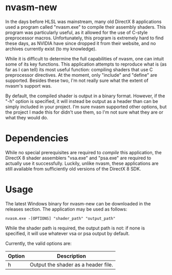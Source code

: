 # nvasm-new
In the days before HLSL was mainstream, many old DirectX 8 applications used a program called "nvasm.exe" to compile their assembly shaders. This program was particularly useful, as it allowed for the use of C-style preprocessor macros. Unfortunately, this program is extremely hard to find these days, as NVIDIA have since dropped it from their website, and no archives currently exist (to my knowledge).

While it is difficult to determine the full capabilities of nvasm, one can intuit some of its key functions. This application attempts to reproduce what is (as far as I can tell) its most useful function: compiling shaders that use C preprocessor directives. At the moment, only "include" and "define" are supported. Besides these two, I'm not really sure what the extent of nvasm's support was.

By default, the compiled shader is output in a binary format. However, if the "-h" option is specified, it will instead be output as a header than can be simply included in your project. I'm sure nvasm supported other options, but the project I made this for didn't use them, so I'm not sure what they are or what they would do.

# Dependencies
While no special prerequisites are required to _compile_ this application, the DirectX 8 shader assemblers "vsa.exe" and "psa.exe" are required to actually use it successfully. Luckily, unlike nvasm, these applications are still available from sufficiently old versions of the DirectX 8 SDK.

# Usage
The latest Windows binary for nvasm-new can be downloaded in the releases section. The application may be used as follows:

`nvasm.exe -[OPTIONS] "shader_path" "output_path"`

While the shader path is required, the output path is not: if none is specified, it will use whatever vsa or psa output by default.

Currently, the valid options are:

| Option | Description |
| --- | --- |
| h | Output the shader as a header file. |